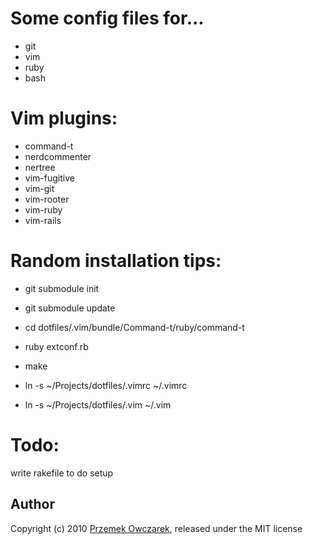 Some config files for...
========================
- git
- vim
- ruby
- bash

Vim plugins:
============
- command-t
- nerdcommenter
- nertree
- vim-fugitive
- vim-git
- vim-rooter
- vim-ruby
- vim-rails

Random installation tips:
============

- git submodule init
- git submodule update

- cd dotfiles/.vim/bundle/Command-t/ruby/command-t
- ruby extconf.rb
- make

- ln -s ~/Projects/dotfiles/.vimrc ~/.vimrc
- ln -s ~/Projects/dotfiles/.vim ~/.vim

Todo:
=====

write rakefile to do setup

Author
------
Copyright (c) 2010 [Przemek Owczarek](http://twitter.com/powczarek), released under the MIT license
